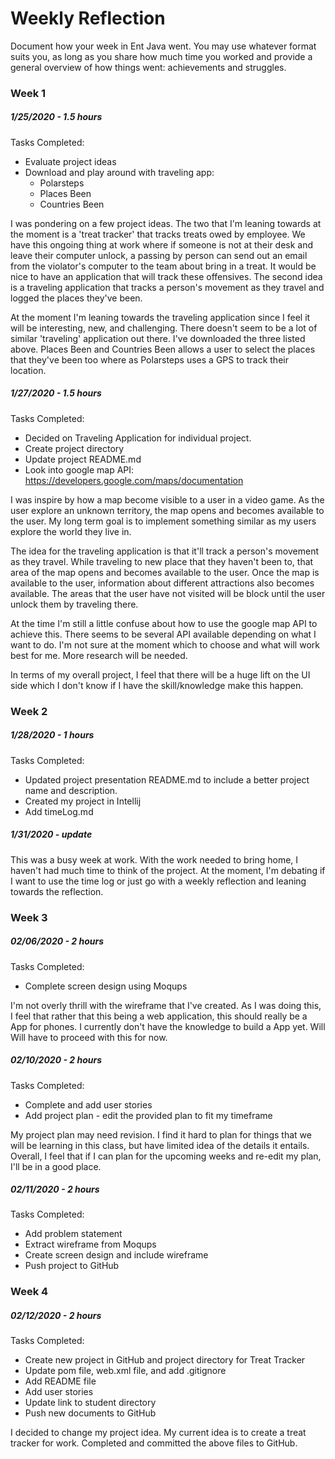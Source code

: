 # Weekly Reflection #

Document how your week in Ent Java went. You may use whatever format suits you, as long as you share how much time you worked and provide a general overview of how things went: achievements and struggles. 


### Week 1

##### 1/25/2020 - 1.5 hours

Tasks Completed:
 * Evaluate project ideas
 * Download and play around with traveling app:
    * Polarsteps
    * Places Been
    * Countries Been
 
I was pondering on a few project ideas. The two that I'm leaning towards at the moment is a 'treat tracker' that tracks
treats owed by employee. We have this ongoing thing at work where if someone is not at their desk and leave their 
computer unlock, a passing by person can send out an email from the violator's computer to the team about bring in a 
treat. It would be nice to have an application that will track these offensives. The second idea is a traveling
application that tracks a person's movement as they travel and logged the places they've been.

At the moment I'm leaning towards the traveling application since I feel it will be interesting, new, and challenging.
There doesn't seem to be a lot of similar 'traveling' application out there. I've downloaded the three listed above.
Places Been and Countries Been allows a user to select the places that they've been too where as Polarsteps uses a GPS
to track their location.

##### 1/27/2020 - 1.5 hours

Tasks Completed:
 * Decided on Traveling Application for individual project.
 * Create project directory
 * Update project README.md
 * Look into google map API: https://developers.google.com/maps/documentation
 
I was inspire by how a map become visible to a user in a video game. As the user explore an unknown territory, the map 
opens and becomes available to the user. My long term goal is to implement something similar as my users explore the 
world they live in.

The idea for the traveling application is that it'll track a person's movement as they travel. While traveling to new
place that they haven't been to, that area of the map opens and becomes available to the user. Once the map is available
to the user, information about different attractions also becomes available. The areas that the user have not visited
will be block until the user unlock them by traveling there.

At the time I'm still a little confuse about how to use the google map API to achieve this. There seems to be several 
API available depending on what I want to do. I'm not sure at the moment which to choose and what will work best for me.
More research will be needed.

In terms of my overall project, I feel that there will be a huge lift on the UI side which I don't know if I have the 
skill/knowledge make this happen.

### Week 2

##### 1/28/2020 - 1 hours

Tasks Completed:
* Updated project presentation README.md to include a better project name and description.
* Created my project in Intellij
* Add timeLog.md

##### 1/31/2020 - update

This was a busy week at work. With the work needed to bring home, I haven't had much time to think of the project. At 
the moment, I'm debating if I want to use the time log or just go with a weekly reflection and leaning towards the 
reflection.

### Week 3

##### 02/06/2020 - 2 hours

Tasks Completed:
* Complete screen design using Moqups

I'm not overly thrill with the wireframe that I've created. As I was doing this, I feel that rather that this being a 
web application, this should really be a App for phones. I currently don't have the knowledge to build a App yet. Will
Will have to proceed with this for now.

##### 02/10/2020 - 2 hours

Tasks Completed:
* Complete and add user stories
* Add project plan - edit the provided plan to fit my timeframe

My project plan may need revision. I find it hard to plan for things that we will be learning in this class, but have
limited idea of the details it entails. Overall, I feel that if I can plan for the upcoming weeks and re-edit my plan, 
I'll be in a good place.

##### 02/11/2020 - 2 hours

Tasks Completed:
* Add problem statement
* Extract wireframe from  Moqups
* Create screen design and include wireframe
* Push project to GitHub

### Week 4

##### 02/12/2020 - 2 hours

Tasks Completed:
* Create new project in GitHub and project directory for Treat Tracker
* Update pom file, web.xml file, and add .gitignore
* Add README file
* Add user stories
* Update link to student directory
* Push new documents to GitHub

I decided to change my project idea. My current idea is to create a treat tracker for work. Completed and committed
the above files to GitHub.



